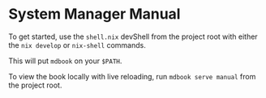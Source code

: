 # System Manager Manual

To get started, use the `shell.nix` devShell from the project root with either the `nix develop` or `nix-shell` commands.

This will put `mdbook` on your `$PATH`.

To view the book locally with live reloading, run `mdbook serve manual` from the project root.
